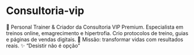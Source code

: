 # Consultoria-vip
💪 Personal Trainer &amp; Criador da Consultoria VIP Premium. Especialista em treinos online, emagrecimento e hipertrofia. Crio protocolos de treino, guias e páginas de vendas digitais. 🚀 Missão: transformar vidas com resultados reais. ✨ “Desistir não é opção”

